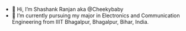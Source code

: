 - 👋 Hi, I’m Shashank Ranjan aka @Cheekybaby
- 🌱 I’m currently pursuing my major in Electronics and Communication Engineering from IIIT Bhagalpur, Bhagalpur, Bihar, India.
